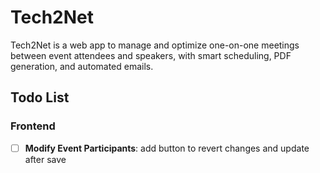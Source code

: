 # Tech2Net
Tech2Net is a web app to manage and optimize one-on-one meetings between event attendees and speakers, with smart scheduling, PDF generation, and automated emails.



## Todo List

### Frontend

- [ ] **Modify Event Participants**: add button to revert changes and update after save